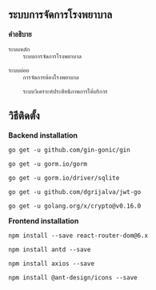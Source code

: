 ## ระบบการจัดการโรงพยาบาล
**คำอธิบาย**
~~~
ระบบหลัก
	ระบบการจัดการโรงพยาบาล

ระบบย่อย
	การจัดการห้องโรงพยาบาล

	ระบบวิเคราะห์ประสิทธิภาพการให้บริการ
~~~

## วิธีติดตั้ง
**Backend installation**
~~~
go get -u github.com/gin-gonic/gin

go get -u gorm.io/gorm

go get -u gorm.io/driver/sqlite

go get -u github.com/dgrijalva/jwt-go

go get -u golang.org/x/crypto@v0.16.0
~~~
**Frontend installation**
~~~
npm install --save react-router-dom@6.x

npm install antd --save

npm install axios --save

npm install @ant-design/icons --save
~~~



